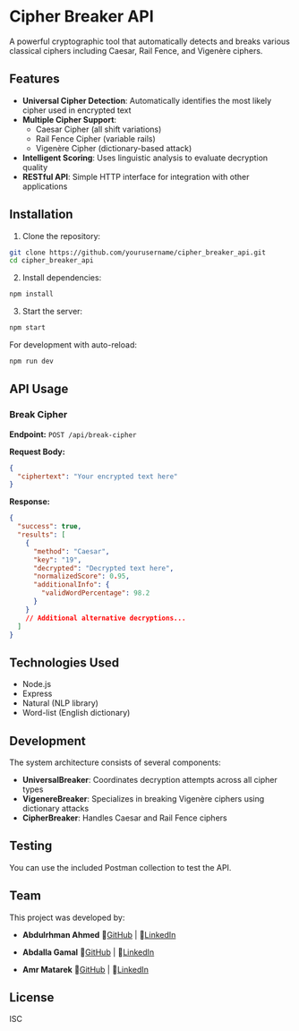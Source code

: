 # Cipher Breaker API

A powerful cryptographic tool that automatically detects and breaks various classical ciphers including Caesar, Rail Fence, and Vigenère ciphers.

## Features

- **Universal Cipher Detection**: Automatically identifies the most likely cipher used in encrypted text
- **Multiple Cipher Support**:
  - Caesar Cipher (all shift variations)
  - Rail Fence Cipher (variable rails)
  - Vigenère Cipher (dictionary-based attack)
- **Intelligent Scoring**: Uses linguistic analysis to evaluate decryption quality
- **RESTful API**: Simple HTTP interface for integration with other applications

## Installation

1. Clone the repository:

```bash
git clone https://github.com/yourusername/cipher_breaker_api.git
cd cipher_breaker_api
```

2. Install dependencies:

```bash
npm install
```

3. Start the server:

```bash
npm start
```

For development with auto-reload:

```bash
npm run dev
```

## API Usage

### Break Cipher

**Endpoint:** `POST /api/break-cipher`

**Request Body:**

```json
{
  "ciphertext": "Your encrypted text here"
}
```

**Response:**

```json
{
  "success": true,
  "results": [
    {
      "method": "Caesar",
      "key": "19",
      "decrypted": "Decrypted text here",
      "normalizedScore": 0.95,
      "additionalInfo": {
        "validWordPercentage": 98.2
      }
    }
    // Additional alternative decryptions...
  ]
}
```

## Technologies Used

- Node.js
- Express
- Natural (NLP library)
- Word-list (English dictionary)

## Development

The system architecture consists of several components:

- **UniversalBreaker**: Coordinates decryption attempts across all cipher types
- **VigenereBreaker**: Specializes in breaking Vigenère ciphers using dictionary attacks
- **CipherBreaker**: Handles Caesar and Rail Fence ciphers

## Testing

You can use the included Postman collection to test the API.

## Team

This project was developed by:

- **Abdulrhman Ahmed**
  🔗[GitHub](https://github.com/3bdalrahman) | 🔗[LinkedIn](https://www.linkedin.com/in/abdulrhman-ahmed03/)

- **Abdalla Gamal**
  🔗[GitHub](https://github.com/) | 🔗[LinkedIn](https://www.linkedin.com/in//)
- **Amr Matarek**
  🔗[GitHub](https://github.com/Amr11matarek) | 🔗[LinkedIn](https://www.linkedin.com/in/amr-matarek-72839b244)

## License

ISC
